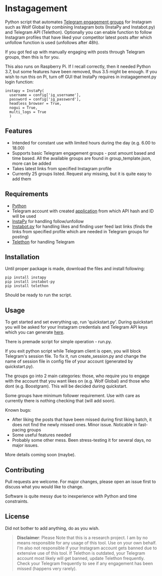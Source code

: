 # Instagagement

Python script that automates [Telegram engagement groups](https://medium.com/@violet.emily.xoxo/inside-instagram-pods-the-secret-trick-to-increase-your-engagement-55b0d9c3cee9) for Instagram such as Wolf Global by combining Instagram bots (InstaPy and Instabot.py) and Telegram API (Telethon). Optionally you can enable function to follow Instagram profiles that have liked your competitor latest posts after which unfollow function is used (unfollows after 48h).

If you got fed up with manually engaging with posts through Telegram groups, then this is for you.

This also runs on Raspberry Pi. If I recall correctly, then it needed Python 3.7, but some features have been removed, thus 3.5 might be enough. If you wish to run this on Pi, turn off GUI that InstaPy requires in instagagement.py login function:

```
instapy = InstaPy(
  username = config['ig_username'], 
  password = config['ig_password'], 
  headless_browser = True,
  nogui = True,
  multi_logs = True
  )
```

## Features

- Intended for constant use with limited hours during the day (e.g. 6.00 to 18.00)
- Supports basic Telegram engagement groups - post amount based and time based. All the available groups are found in group_template.json, more can be added
- Takes latest links from specified Instagram profile
- Currently 25 groups listed. Request any missing, but it is quite easy to add them

## Requirements

- [Python](https://www.python.org/downloads/)
- Telegram account with created [application](https://my.telegram.org/apps) from which API hash and ID will be used
- [InstaPy](https://github.com/timgrossmann/InstaPy) for handling follow/unfollow
- [Instabot.py](https://github.com/instabot-py/instabot.py) for handling likes and finding user feed last links (finds the links from specified profile which are needed in Telegram groups for posting)
- [Telethon](https://github.com/LonamiWebs/Telethon) for handling Telegram

## Installation

Until proper package is made, download the files and install following:

```
pip install instapy
pip install instabot-py
pip install telethon
```
Should be ready to run the script.

## Usage

To get started and set everything up, run 'quickstart.py'. During quickstart you will be asked for your Instagram credentials and Telegram API keys which you can generate [here](https://my.telegram.org/apps). 

There is premade script for simple operation - run.py.

If you exit python script while Telegram client is open, you will block Telegram's session file. To fix it, run create_session.py and change the name of session file in config file of your account (generated by quickstart.py).

The groups go into 2 main categories: those, who require you to engage with the account that you want likes on (e.g. Wolf Global) and those who dont (e.g. Boostgram). This will be decided during quickstart. 

Some groups have minimum follower requirement. Use with care as currently there is nothing checking that (will add soon).

Known bugs:

- After liking the posts that have been missed during first liking batch, it does not find the newly missed ones. Minor issue. Noticable in fast-pacing groups
- Some useful features needed
- Probably some other mess. Been stress-testing it for several days, no major issues.

More details coming soon (maybe).

## Contributing

Pull requests are welcome. For major changes, please open an issue first to discuss what you would like to change.

Software is quite messy due to inexperience with Python and time constraints. 

## License

Did not bother to add anything, do as you wish.

> **Disclaimer**: Please Note that this is a research project. I am by no means responsible for any usage of this tool. Use on your own behalf. I'm also not responsible if your Instagram account gets banned due to extensive use of this tool. If Telethon is outdated, your Telegram account most likely will get banned, update Telethon frequently. Check your Telegram frequently to see if any engagement has been missed (happens very rarely).
